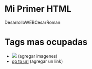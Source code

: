 # Mi Primer HTML
DesarrolloWEBCesarRoman

# Tags mas ocupadas
* <img src="image.jpg or url"> (agregar imagenes)
* <a href="www.url.com">go to url</a> (agregar un link)